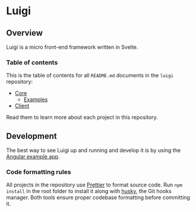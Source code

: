 # Luigi

## Overview

Luigi is a micro front-end framework written in Svelte.

### Table of contents

This is the table of contents for all `README.md` documents in the `luigi` repository:
* [Core](core/README.md)
    * [Examples](core/examples/README.md)
* [Client](client/README.md)

Read them to learn more about each project in this repository.

## Development

The best way to see Luigi up and running and develop it is by using the [Angular example app](/core/examples/luigi-sample-angular/README.md).

### Code formatting rules
All projects in the repository use [Prettier](https://prettier.io) to format source code. Run `npm install` in the root folder to install it along with [husky](https://github.com/typicode/husky), the Git hooks manager. Both tools ensure proper codebase formatting before committing it.
